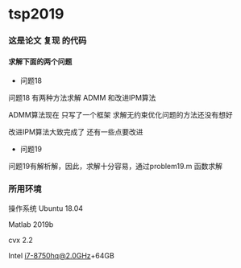 # tsp2019
### 这是论文 复现 的代码
#### 求解下面的两个问题
- 问题18

问题18 有两种方法求解 ADMM 和改进IPM算法

ADMM算法现在 只写了一个框架 求解无约束优化问题的方法还没有想好


改进IPM算法大致完成了 还有一些点要改进 

- 问题19

问题19有解析解，因此，求解十分容易，通过problem19.m 函数求解

### 所用环境 
操作系统 Ubuntu 18.04

Matlab 2019b

cvx 2.2

Intel i7-8750hq@2.0GHz+64GB

